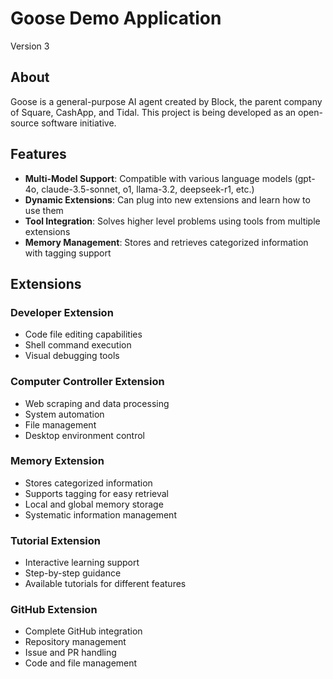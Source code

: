 # Goose Demo Application

Version 3

## About
Goose is a general-purpose AI agent created by Block, the parent company of Square, CashApp, and Tidal. This project is being developed as an open-source software initiative.

## Features
- **Multi-Model Support**: Compatible with various language models (gpt-4o, claude-3.5-sonnet, o1, llama-3.2, deepseek-r1, etc.)
- **Dynamic Extensions**: Can plug into new extensions and learn how to use them
- **Tool Integration**: Solves higher level problems using tools from multiple extensions
- **Memory Management**: Stores and retrieves categorized information with tagging support

## Extensions
### Developer Extension
- Code file editing capabilities
- Shell command execution
- Visual debugging tools

### Computer Controller Extension
- Web scraping and data processing
- System automation
- File management
- Desktop environment control

### Memory Extension
- Stores categorized information
- Supports tagging for easy retrieval
- Local and global memory storage
- Systematic information management

### Tutorial Extension
- Interactive learning support
- Step-by-step guidance
- Available tutorials for different features

### GitHub Extension
- Complete GitHub integration
- Repository management
- Issue and PR handling
- Code and file management